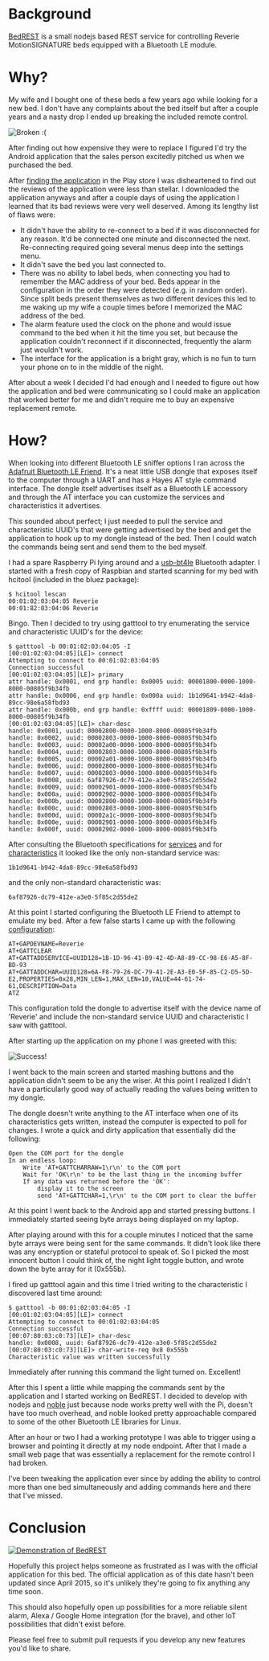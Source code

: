 # Background

[BedREST](https://github.com/swedishborgie/bedrest) is a small nodejs based REST service
for controlling Reverie MotionSIGNATURE beds equipped with a Bluetooth LE module.

# Why?

My wife and I bought one of these beds a few years ago while looking for a new
bed. I don't have any complaints about the bed itself but after a couple years
and a nasty drop I ended up breaking the included remote control.

![Broken :(](images/broken.jpg)

After finding out how expensive they were to replace I figured I'd try the
Android application that the sales person excitedly pitched us when we purchased
the bed.

After [finding the application](https://play.google.com/store/apps/details?id=com.reverie.Reverie_Remote)
in the Play store I was disheartened to find out the reviews of the application
were less than stellar. I downloaded the application anyways and after a couple
days of using the application I learned that its bad reviews were very well
deserved. Among its lengthy list of flaws were:

 * It didn't have the ability to re-connect to a bed if it was
   disconnected for any reason. It'd be connected one minute and disconnected
   the next. Re-connecting required going several menus deep into the settings
   menu.
 * It didn't save the bed you last connected to.
 * There was no ability to label beds, when connecting you had to remember the
   MAC address of your bed. Beds appear in the configuration in the order they
   were detected (e.g. in random order). Since split beds present themselves as
   two different devices this led to me waking up my wife a couple times before I
   memorized the MAC address of the bed.
 * The alarm feature used the clock on the phone and would issue command to the
   bed when it hit the time you set, but because the application couldn't
   reconnect if it disconnected, frequently the alarm just wouldn't work.
 * The interface for the application is a bright gray, which is no fun to turn
   your phone on to in the middle of the night.

After about a week I decided I'd had enough and I needed to figure out how
the application and bed were communicating so I could make an application that
worked better for me and didn't require me to buy an expensive replacement
remote.

# How?

When looking into different Bluetooth LE sniffer options I ran across the
[Adafruit Bluetooth LE Friend](https://learn.adafruit.com/introducing-adafruit-ble-bluetooth-low-energy-friend/introduction).
It's a neat little USB dongle that exposes itself to the computer through a
UART and has a Hayes AT style command interface. The dongle itself advertises
itself as a Bluetooth LE accessory and through the AT interface you can customize
the services and characteristics it advertises.

This sounded about perfect; I just needed to pull the service and characteristic
UUID's that were getting advertised by the bed and get the application to hook
up to my dongle instead of the bed. Then I could watch the commands being sent
and send them to the bed myself.

I had a spare Raspberry Pi lying around and a [usb-bt4le](https://plugable.com/products/usb-bt4le/)
Bluetooth adapter. I started with a fresh copy of Raspbian and started scanning
for my bed with hcitool (included in the bluez package):

    $ hcitool lescan
    00:01:02:03:04:05 Reverie
    00:01:82:03:04:06 Reverie

Bingo. Then I decided to try using gatttool to try enumerating the service and
characteristic UUID's for the device:

    $ gatttool -b 00:01:02:03:04:05 -I
    [00:01:02:03:04:05][LE]> connect
    Attempting to connect to 00:01:02:03:04:05
    Connection successful
    [00:01:02:03:04:05][LE]> primary
    attr handle: 0x0001, end grp handle: 0x0005 uuid: 00001800-0000-1000-8000-00805f9b34fb
    attr handle: 0x0006, end grp handle: 0x000a uuid: 1b1d9641-b942-4da8-89cc-98e6a58fbd93
    attr handle: 0x000b, end grp handle: 0xffff uuid: 00001809-0000-1000-8000-00805f9b34fb
    [00:01:02:03:04:05][LE]> char-desc
    handle: 0x0001, uuid: 00002800-0000-1000-8000-00805f9b34fb
    handle: 0x0002, uuid: 00002803-0000-1000-8000-00805f9b34fb
    handle: 0x0003, uuid: 00002a00-0000-1000-8000-00805f9b34fb
    handle: 0x0004, uuid: 00002803-0000-1000-8000-00805f9b34fb
    handle: 0x0005, uuid: 00002a01-0000-1000-8000-00805f9b34fb
    handle: 0x0006, uuid: 00002800-0000-1000-8000-00805f9b34fb
    handle: 0x0007, uuid: 00002803-0000-1000-8000-00805f9b34fb
    handle: 0x0008, uuid: 6af87926-dc79-412e-a3e0-5f85c2d55de2
    handle: 0x0009, uuid: 00002901-0000-1000-8000-00805f9b34fb
    handle: 0x000a, uuid: 00002902-0000-1000-8000-00805f9b34fb
    handle: 0x000b, uuid: 00002800-0000-1000-8000-00805f9b34fb
    handle: 0x000c, uuid: 00002803-0000-1000-8000-00805f9b34fb
    handle: 0x000d, uuid: 00002a1c-0000-1000-8000-00805f9b34fb
    handle: 0x000e, uuid: 00002901-0000-1000-8000-00805f9b34fb
    handle: 0x000f, uuid: 00002902-0000-1000-8000-00805f9b34fb

After consulting the Bluetooth specifications for [services](https://www.bluetooth.com/specifications/gatt/services)
and for [characteristics](https://www.bluetooth.com/specifications/gatt/characteristics)
it looked like the only non-standard service was:

    1b1d9641-b942-4da8-89cc-98e6a58fbd93

and the only non-standard characteristic was:

    6af87926-dc79-412e-a3e0-5f85c2d55de2

At this point I started configuring the Bluetooth LE Friend to attempt to
emulate my bed. After a few false starts I came up with the following
[configuration](https://learn.adafruit.com/introducing-adafruit-ble-bluetooth-low-energy-friend/ble-gatt):

    AT+GAPDEVNAME=Reverie
    AT+GATTCLEAR
    AT+GATTADDSERVICE=UUID128=1B-1D-96-41-B9-42-4D-A8-89-CC-98-E6-A5-8F-BD-93
    AT+GATTADDCHAR=UUID128=6A-F8-79-26-DC-79-41-2E-A3-E0-5F-85-C2-D5-5D-E2,PROPERTIES=0x28,MIN_LEN=1,MAX_LEN=10,VALUE=44-61-74-61,DESCRIPTION=Data
    ATZ

This configuration told the dongle to advertise itself with the device name of
'Reverie' and include the non-standard service UUID and characteristic I saw
with gatttool.

After starting up the application on my phone I was greeted with this:

![Success!](images/success.png)

I went back to the main screen and started mashing buttons and the application
didn't seem to be any the wiser. At this point I realized I didn't have a
particularly good way of actually reading the values being written to my dongle.

The dongle doesn't write anything to the AT interface when one of its
characteristics gets written, instead the computer is expected to poll for
changes. I wrote a quick and dirty application that essentially did the
following:

    Open the COM port for the dongle
    In an endless loop:
        Write 'AT+GATTCHARRAW=1\r\n' to the COM port
        Wait for 'OK\r\n' to be the last thing in the incoming buffer
        If any data was returned before the 'OK':
            display it to the screen
            send 'AT+GATTCHAR=1,\r\n' to the COM port to clear the buffer

At this point I went back to the Android app and started pressing buttons. I 
immediately started seeing byte arrays being displayed on my laptop.

After playing around with this for a couple minutes I noticed that the same byte
arrays were being sent for the same commands. It didn't look like there was any
encryption or stateful protocol to speak of. So I picked the most innocent button I
could think of, the night light toggle button, and wrote down the byte array
for it (0x555b).

I fired up gatttool again and this time I tried writing to the characteristic
I discovered last time around:

    $ gatttool -b 00:01:02:03:04:05 -I
    [00:01:02:03:04:05][LE]> connect
    Attempting to connect to 00:01:02:03:04:05
    Connection successful
    [00:07:80:03:c0:73][LE]> char-desc
    handle: 0x0008, uuid: 6af87926-dc79-412e-a3e0-5f85c2d55de2
    [00:07:80:03:c0:73][LE]> char-write-req 0x8 0x555b
    Characteristic value was written successfully

Immediately after running this command the light turned on. Excellent!

After this I spent a little while mapping the commands sent by the application
and I started working on BedREST. I decided to develop with nodejs and
[noble](https://github.com/noble/noble) just because node works pretty well with
the Pi, doesn't have too much overhead, and noble looked pretty approachable
compared to some of the other Bluetooth LE libraries for Linux.

After an hour or two I had a working prototype I was able to trigger using a
browser and pointing it directly at my node endpoint. After that I made a small
web page that was essentially a replacement for the remote control I had
broken.

I've been tweaking the application ever since by adding the ability to control
more than one bed simultaneously and adding commands here and there that I've
missed.

# Conclusion

[![Demonstration of BedREST](images/video.jpg)](https://www.youtube.com/watch?v=mgY0pdUZ6sw)

Hopefully this project helps someone as frustrated as I was with the official
application for this bed. The official application as of this date hasn't been
updated since April 2015, so it's unlikely they're going to fix anything any
time soon.

This should also hopefully open up possibilities for a more reliable silent alarm,
Alexa / Google Home integration (for the brave), and other IoT possibilities that
didn't exist before.

Please feel free to submit pull requests if you develop any new features you'd
like to share.